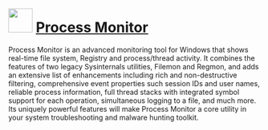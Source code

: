 # <img src="https://cdn.rawgit.com/Thilas/chocolatey-packages/40e52e777320be942096265f280a011e991ba5c7/procmon/icon.png" width="48" height="48"/> [Process Monitor](https://chocolatey.org/packages/procmon)

Process Monitor is an advanced monitoring tool for Windows that shows real-time file system, Registry and process/thread activity. It combines the features of two legacy Sysinternals utilities, Filemon and Regmon, and adds an extensive list of enhancements including rich and non-destructive filtering, comprehensive event properties such session IDs and user names, reliable process information, full thread stacks with integrated symbol support for each operation, simultaneous logging to a file, and much more. Its uniquely powerful features will make Process Monitor a core utility in your system troubleshooting and malware hunting toolkit.
